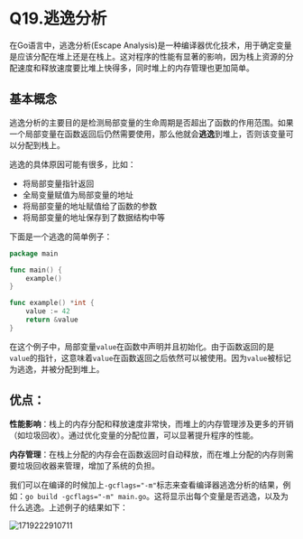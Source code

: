 # Q19.逃逸分析

在Go语言中，逃逸分析(Escape Analysis)是一种编译器优化技术，用于确定变量是应该分配在堆上还是在栈上。这对程序的性能有显著的影响，因为栈上资源的分配速度和释放速度要比堆上快得多，同时堆上的内存管理也更加简单。



## 基本概念

逃逸分析的主要目的是检测局部变量的生命周期是否超出了函数的作用范围。如果一个局部变量在函数返回后仍然需要使用，那么他就会**逃逸**到堆上，否则该变量可以分配到栈上。

逃逸的具体原因可能有很多，比如：

- 将局部变量指针返回
- 全局变量赋值为局部变量的地址
- 将局部变量的地址赋值给了函数的参数
- 将局部变量的地址保存到了数据结构中等

下面是一个逃逸的简单例子：

```go
package main

func main() {
    example()
}

func example() *int {
    value := 42
    return &value
}
```

在这个例子中，局部变量`value`在函数中声明并且初始化。由于函数返回的是`value`的指针，这意味着`value`在函数返回之后依然可以被使用。因为`value`被标记为逃逸，并被分配到堆上。



## 优点：

**性能影响**：栈上的内存分配和释放速度非常快，而堆上的内存管理涉及更多的开销（如垃圾回收）。通过优化变量的分配位置，可以显著提升程序的性能。

**内存管理**：在栈上分配的内存会在函数返回时自动释放，而在堆上分配的内存则需要垃圾回收器来管理，增加了系统的负担。

我们可以在编译的时候加上`-gcflags="-m"`标志来查看编译器逃逸分析的结果，例如：`go build -gcflags="-m" main.go`。这将显示出每个变量是否逃逸，以及为什么逃逸。上述例子的结果如下：

![1719222910711](C:\Users\HP\AppData\Roaming\Typora\typora-user-images\1719222910711.png)

